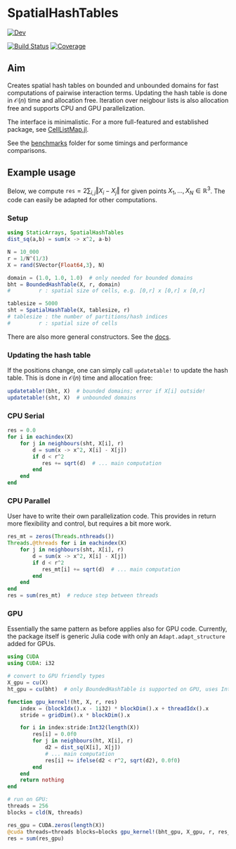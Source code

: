 # SpatialHashTables
<!-- 
[![Docs](https://img.shields.io/badge/docs-stable-blue.svg)](https://SteffenPL.github.io/SpatialHashTables.jl/stable/) -->

[![Dev](https://img.shields.io/badge/docs-dev-blue.svg)](https://SteffenPL.github.io/SpatialHashTables.jl/dev/)

[![Build Status](https://github.com/SteffenPL/SpatialHashTables.jl/actions/workflows/CI.yml/badge.svg?branch=main)](https://github.com/SteffenPL/SpatialHashTables.jl/actions/workflows/CI.yml?query=branch%3Amain)
[![Coverage](https://codecov.io/gh/SteffenPL/SpatialHashTables.jl/branch/main/graph/badge.svg)](https://codecov.io/gh/SteffenPL/SpatialHashTables.jl)

## Aim 

Creates spatial hash tables on bounded and unbounded domains for fast 
computations of pairwise interaction terms. Updating the hash table is 
done in $\mathcal{O}(n)$ time and allocation free. Iteration over neigbour lists 
is also allocation free and supports CPU and GPU parallelization.

The interface is minimalistic. For a more full-featured and established package, see [CellListMap.jl](https://github.com/m3g/CellListMap.jl).

See the [benchmarks](https://github.com/SteffenPL/SpatialHashTables.jl/tree/main/benchmarks) folder for some timings and performance comparisons.


## Example usage

Below, we compute $\mathtt{res} = 2 \sum_{i,j} \Vert X_i - X_j \Vert$ for given points $X_1,\dots,X_N \in \mathbb{R}^3$. The code can easily be adapted for other computations.

### Setup

```julia
using StaticArrays, SpatialHashTables
dist_sq(a,b) = sum(x -> x^2, a-b) 

N = 10_000
r = 1/N^(1/3)
X = rand(SVector{Float64,3}, N)

domain = (1.0, 1.0, 1.0)  # only needed for bounded domains
bht = BoundedHashTable(X, r, domain)  
#         r : spatial size of cells, e.g. [0,r] x [0,r] x [0,r]

tablesize = 5000
sht = SpatialHashTable(X, tablesize, r)
# tablesize : the number of partitions/hash indices
#         r : spatial size of cells
```
There are also more general constructors. See the [docs](https://SteffenPL.github.io/SpatialHashTables.jl/dev/).

### Updating the hash table

If the positions change, one can simply call `updatetable!` to update the hash table. This is done in $\mathcal{O}(n)$ time and allocation free:
```julia
updatetable!(bht, X)  # bounded domains; error if X[i] outside!
updatetable!(sht, X)  # unbounded domains
```

### CPU Serial

```julia
res = 0.0
for i in eachindex(X)
    for j in neighbours(sht, X[i], r)
        d = sum(x -> x^2, X[i] - X[j])
        if d < r^2
           res += sqrt(d)  # ... main computation
        end
    end
end
```

### CPU Parallel

User have to write their own parallelization code. This provides in return more flexibility and control, but requires a bit more work.
```julia
res_mt = zeros(Threads.nthreads())
Threads.@threads for i in eachindex(X)
    for j in neighbours(sht, X[i], r)
        d = sum(x -> x^2, X[i] - X[j])
        if d < r^2
           res_mt[i] += sqrt(d)  # ... main computation
        end
    end
end
res = sum(res_mt)  # reduce step between threads
```

### GPU

Essentially the same pattern as before applies also for GPU code. Currently, the package itself is generic Julia code with only an `Adapt.adapt_structure` added for GPUs.
```julia
using CUDA
using CUDA: i32 

# convert to GPU friendly types
X_gpu = cu(X)
ht_gpu = cu(bht)  # only BoundedHashTable is supported on GPU, uses Int32/Float32

function gpu_kernel!(ht, X, r, res)
    index = (blockIdx().x - 1i32) * blockDim().x + threadIdx().x
    stride = gridDim().x * blockDim().x

    for i in index:stride:Int32(length(X))
        res[i] = 0.0f0
        for j in neighbours(ht, X[i], r)        
            d2 = dist_sq(X[i], X[j]) 
            # ... main computation
            res[i] += ifelse(d2 < r^2, sqrt(d2), 0.0f0)  
        end
    end
    return nothing
end

# run on GPU:
threads = 256
blocks = cld(N, threads)

res_gpu = CUDA.zeros(length(X))
@cuda threads=threads blocks=blocks gpu_kernel!(bht_gpu, X_gpu, r, res_gpu)
res = sum(res_gpu)
```